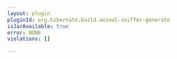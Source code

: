 ```yaml
---
layout: plugin
pluginId: org.hibernate.build.animal-sniffer-generate
isJarAvailable: true
error: NONE
violations: []

---
```

